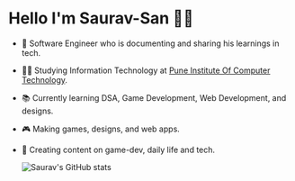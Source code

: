
# Hello I'm Saurav-San 🙋‍♂️

- 🌱 Software Engineer who is documenting and sharing his learnings in tech.
- 👨‍💻 Studying Information Technology at [Pune Institute Of Computer Technology](https://pict.edu/).
- 📚 Currently learning DSA, Game Development, Web Development, and designs.
- 🎮 Making games, designs, and web apps.
- 🎥 Creating content on game-dev, daily life and tech.

  ![Saurav's GitHub stats](https://github-readme-stats.vercel.app/api?username=sauravshinde007&show_icons=true&theme=radical)
